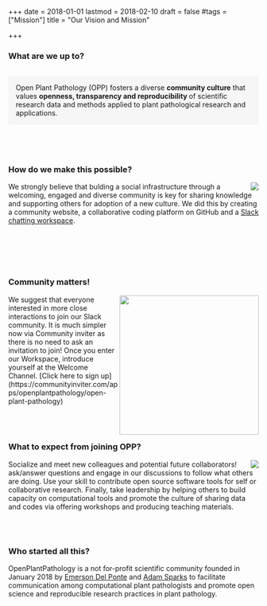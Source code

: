 +++
date = 2018-01-01
lastmod = 2018-02-10
draft = false
#tags = ["Mission"]
title = "Our Vision and Mission"

+++


<h3>What are we up to?</h3>
<div class=body style = "background-color: #f6f6f6; padding: 15px; margin-bottom:40px; margin-top: 30px">Open Plant Pathology (OPP) fosters a diverse <b>community culture</b> that values <strong> openness, transparency and reproducibility </strong> of scientific research data and methods applied to plant pathological research and applications.
</div>

<br>
<h3>How do we make this possible?</h3>
<img src ="/img/mission1.png" align = right>
We strongly believe that bulding a social infrastructure through a welcoming, engaged and diverse community is key for sharing knowledge and supporting others for adoption of a new culture. We did this by creating a community website, a collaborative coding platform on GitHub and a <a href = "https://openplantpathology.slack.com" alt = "Open Plant Pathology Slack Workgroup" title = "Open Plant Pathology Slack Workgroup">Slack chatting workspace</a>.


<br><br><br><br>
<h3>Community matters!</h3>

<img src ="/img/mission-community.png" align = right width=280px>
We suggest that everyone interested in more close interactions to join our Slack community. It is much simpler now via Community inviter as there is no need to ask an invitation to join! Once you enter our Workspace, introduce yourself at the Welcome Channel. [Click here to sign up](https://communityinviter.com/apps/openplantpathology/open-plant-pathology)
<br><br>
<br>
<br>
<h3> What to expect from joining OPP?</h3>

<img src ="/img/mission2.png" align = right>
Socialize and meet new colleagues and potential future collaborators! ask/answer questions and engage in our discussions to follow what others are doing. Use your skill to contribute open source software tools for self or collaborative research. Finally, take leadership by helping others to build capacity on computational tools and promote the culture of sharing data and codes via offering workshops and producing teaching materials. 

<br><br>
<h3>Who started all this?</h3>

OpenPlantPathology is a not for-profit scientific community founded in January 2018 by <a href = "https://delpontelab.netlify.com/pages/emerson-delponte/"> Emerson Del Ponte</a> and <a href= "https://adamhsparks.github.io/">Adam Sparks</a> to facilitate communication among computational plant pathologists and promote open science and reproducible research practices in plant pathology.</p>
